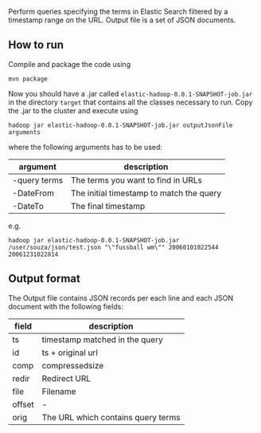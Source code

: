 Perform queries specifying the terms in Elastic Search filtered by a timestamp range on the URL.
Output file is a set of JSON documents.

## How to run

Compile and package the code using

    mvn package

Now you should have a .jar called `elastic-hadoop-0.0.1-SNAPSHOT-job.jar`
in the directory `target` that contains all the classes necessary to run. Copy
the .jar to the cluster and execute using 

    hadoop jar elastic-hadoop-0.0.1-SNAPSHOT-job.jar outputJsonFile arguments

where the following arguments has to be used:

| argument     | description                                     |
|--------------|-------------------------------------------------|
| -query terms | The terms you want to find in URLs              |
| -DateFrom    | The initial timestamp to match the query        |
| -DateTo      | The final timestamp                             |


e.g.

    hadoop jar elastic-hadoop-0.0.1-SNAPSHOT-job.jar /user/souza/json/test.json "\"fussball wm\"" 20060101022544 20061231022814

## Output format

The Output file contains JSON records per each line and each JSON document with
the following fields:

| field | description                                          |
|-------|------------------------------------------------------|
|ts     | timestamp matched in the query 											 |
|id     | ts + original url                                    |
|comp   | compressedsize                                       |
|redir  | Redirect URL                                         |
|file   | Filename                                             |
|offset | -                                                    |
|orig   | The URL which contains query terms                   |
